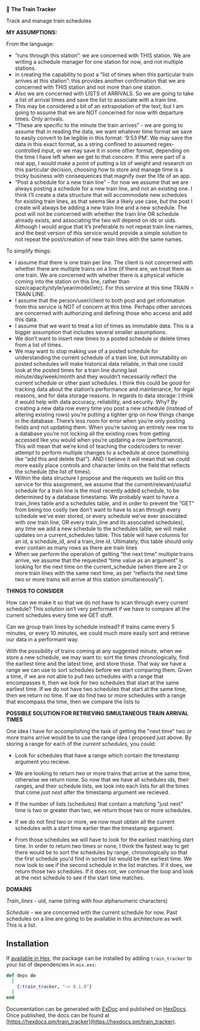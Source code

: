 🚂 **The Train Tracker**

Track and manage train schedules


**MY ASSUMPTIONS:**

From the language: 
* ”runs through this station”: we are concerned with THIS station. We are writing a schedule manager for one station for now, and not multiple stations. 
* in creating the capability to post a ”list of times when this particular train arrives at this station”: this provides another confirmation that we are concerned with THIS station and not more than one station. 
* Also we are concerned with LISTS of ARRIVALS. So we are going to take a list of arrival times and save the list to associate with a train line. 
* This may be considered a bit of an extrapolation of the text, but I am going to assume that we are NOT concerned for now with departure times. Only arrivals. 
* “These are specific to the minute the train arrives” - we are going to assume that in reading the data, we want whatever time format we save to easily convert to be legible in this format: ‘9:53 PM’. We may save the data in this exact format, as a string confined to assumed regex-controlled input, or we may save it in some other format, depending on the time I have left when we get to that concern. If this were part of a real app, I would make a point of putting a lot of weight and research on this particular decision, choosing how to store and manage time is a tricky business with consequences that magnify over the life of an app.
* “Post a schedule for a new train line” - for now we assume that we are always posting a schedule for a new train line, and not an existing one. I think I’ll create a data structure that will accommodate new schedules for existing train lines, as that seems like a likely use case, but the post I create will always be adding a new train line and a new schedule. The post will not be concerned with whether the train line OR schedule already exists, and associating the two will depend on ids or uids. Although I would argue that it’s preferable to not repeat train line names, and the best version of this service would provide a simple solution to not repeat the post/creation of new train lines with the same names. 
 

To simplify things: 
* I assume that there is one train per line. The client is not concerned with whether there are multiple trains on a line (if there are, we treat them as one train. We are concerned with whether there is a physical vehicle coming into the station on this line, rather than size/capacity/style/year/model/etc). For this service at this time TRAIN = TRAIN LINE. 
* I assume that the person/user/client to both post and get information from this service is NOT of concern at this time. Perhaps other services are concerned with authorizing and defining those who access and add this data.
* I assume that we want to treat a list of times as immutable data. This is a bigger assumption that includes several smaller assumptions. 
* We don’t want to insert new times to a posted schedule or delete times from a list of times. 
* We may want to stop making use of a posted schedule for understanding the current schedule of a train line, but immutability on posted schedules will make historical data reliable, in that one could look at the posted times for a train line during last minute/day/week/month and they wouldn’t necessarily reflect the current schedule or other past schedules. I think this could be good for tracking data about the station’s performance and maintenance, for legal reasons, and for data storage reasons. In regards to data storage: I think it would help with data accuracy, reliability, and security. Why? By creating a new data row every time you post a new schedule (instead of altering existing rows) you’re putting a tighter grip on how things change in the database. There’s less room for error when you’re only posting fields and not updating them. When you’re saving an entirely new row to a database you’re not locking all the existing rows from getting accessed like you would when you’re updating a row (performance). This will mean that we’re kind of teaching the code/coders to never attempt to perform multiple changes to a schedule at once (something like “add this and delete that”). AND I believe it will mean that we could more easily place controls and character limits on the field that reflects the schedule (the list of times). 
* Within the data structure I propose and the requests we build on this service for this assignment, we assume that the current/relevant/useful schedule for a train line is the most recently added schedule, to be determined by a database timestamp. We probably want to have a train_lines table and a schedules table, and in order to prevent the “GET” from being too costly (we don’t want to have to scan through every schedule we’ve ever stored, or every schedule we’ve ever associated with one train line, OR every train_line and its associated schedules), any time we add a new schedule to the schedules table, we will make updates on a current_schedules table. This table will have columns for an id, a schedule_id, and a train_line id. Ultimately, this table should only ever contain as many rows as there are train lines 
* When we perform the operation of getting “the next time” multiple trains arrive, we assume that the requested “time value as an argument” is looking for the next time on the current_schedule (when there are 2 or more train lines with the same next time, as per “reflects the next time two or more trains will arrive at this station simultaneously”). 


**THINGS TO CONSIDER**

How can we make it so that we do not have to scan through every current schedule? This solution isn’t very performant if we have to compare all the current schedules every time we GET stuff.

Can we group train lines by schedule instead? 
If trains came every 5 minutes, or every 10 minutes, we could much more easily sort and retrieve our data in a performant way. 

With the possibility of trains coming at any suggested minute, when we store a new schedule, we may want to: sort the times chronologically, find the earliest time and the latest time, and store those. That way we have a range we can use to sort schedules before we start comparing them. Given a time, if we are not able to pull two schedules with a range that encompasses it, then we look for two schedules that start at the same earliest time. If we do not have two schedules that start at the same time, then we return no time. If we do find two or more schedules with a range that encompass the time, then we compare the lists to 

**POSSIBLE SOLUTION FOR RETRIEVING SIMULTANEOUS TRAIN ARRIVAL TIMES**

One idea I have for accomplishing the task of getting the "next time" two or more trains arrive would be to use the range idea I proposed just above. By storing a range for each of the *current schedules*, you could:

* Look for schedules that have a range which contain the timestamp argument you recieve. 

* We are looking to return *two* or more trains that arrive at the same time, otherwise we return none. So now that we have all schedules ids, their ranges, and their schedule lists, we look into each lists for all the times that come *just next* after the timestamp argument we recieved. 

* If the number of lists (schedules) that contain a matching "just next" time is two or greater than two, we return those two or more schedules. 

* If we do not find two or more, we now must obtain all the current schedules with a start time earlier than the timestamp argument. 

* From those schedules we will have to look for the earliest matching start time. In order to return two times or none, I think the fastest way to get there would be to sort the schedules by range, chronologically so that the first schedule you'd find in sorted list would be the earliest time. We now look to see if the second schedule in the list matches. If it does, we return those two schedules. If it does not, we continue the loop and look at the next schedule to see if the start time matches. 


**DOMAINS**

*Train_lines* - uid, name (string with four alphanumeric characters)

*Schedule* - we are concerned with the current schedule for now. Past schedules on a line are going to be available in this architecture as well. This is a list. 




## Installation

If [available in Hex](https://hex.pm/docs/publish), the package can be installed
by adding `train_tracker` to your list of dependencies in `mix.exs`:

```elixir
def deps do
  [
    {:train_tracker, "~> 0.1.0"}
  ]
end
```

Documentation can be generated with [ExDoc](https://github.com/elixir-lang/ex_doc)
and published on [HexDocs](https://hexdocs.pm). Once published, the docs can
be found at [https://hexdocs.pm/train_tracker](https://hexdocs.pm/train_tracker).

